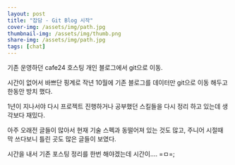 ```yaml
---
layout: post
title: "잡담 - Git Blog 시작"
cover-img: /assets/img/path.jpg
thumbnail-img: /assets/img/thumb.png
share-img: /assets/img/path.jpg
tags: [chat]
---
```

<p>기존 운영하던 cafe24 호스팅 개인 블로그에서 git으로 이동.</p>
<!--more-->
<p>시간이 없어서 바쁘단 핑계로 작년 10월에 기존 블로그를 데이터만 git으로 이동 해두고 한동안 방치 했다.</p>
<p>1년이 지나서야 다시 프로젝트 진행하거나 공부했던 스킬들을 다시 정리 하고 있는데 생각보다 재밌다.</p>
<p>아주 오래전 글들이 많아서 현재 기술 스펙과 동떨어져 있는 것도 많고, 주니어 시절때 막 쓰다보니 틀린 곳도 많은 글들이 보였다.</p>
<p>시간을 내서 기존 포스팅 정리를 한번 해야겠는데 시간이.... =ㅁ=;</p>